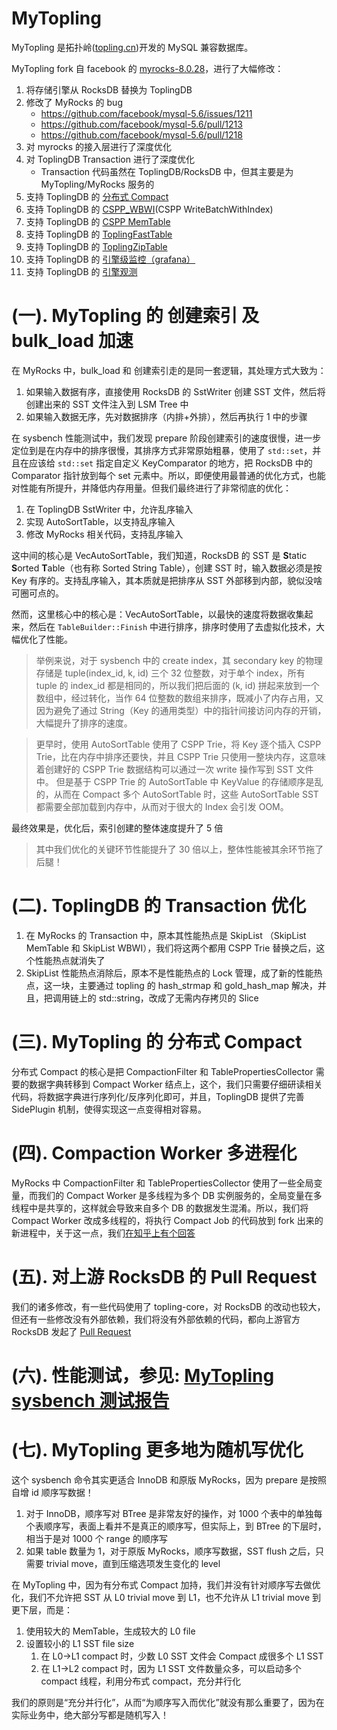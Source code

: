 # MyTopling
MyTopling 是拓扑岭([topling.cn](https://topling.cn))开发的 MySQL 兼容数据库。

MyTopling fork 自 facebook 的 [myrocks-8.0.28](https://github.com/facebook/mysql-5.6/tree/fb-mysql-8.0.28)，进行了大幅修改：
1. 将存储引擎从 RocksDB 替换为 ToplingDB
1. 修改了 MyRocks 的 bug
   * https://github.com/facebook/mysql-5.6/issues/1211
   * https://github.com/facebook/mysql-5.6/pull/1213
   * https://github.com/facebook/mysql-5.6/pull/1218
1. 对 myrocks 的接入层进行了深度优化
1. 对 ToplingDB Transaction 进行了深度优化
   * Transaction 代码虽然在 ToplingDB/RocksDB 中，但其主要是为 MyTopling/MyRocks 服务的
1. 支持 ToplingDB 的 [分布式 Compact](https://github.com/topling/rockside/wiki/Distributed-Compaction)
1. 支持 ToplingDB 的 [CSPP\_WBWI](https://github.com/topling/cspp-wbwi)(CSPP WriteBatchWithIndex)
1. 支持 ToplingDB 的 [CSPP MemTable](https://github.com/topling/rockside/wiki/ToplingCSPPMemTab)
1. 支持 ToplingDB 的 [ToplingFastTable](https://github.com/topling/rockside/wiki/ToplingFastTable)
1. 支持 ToplingDB 的 [ToplingZipTable](https://github.com/topling/rockside/wiki/ToplingZipTable)
1. 支持 ToplingDB 的 [引擎级监控（grafana）](https://github.com/topling/rockside/wiki/grafana%E5%B1%95%E7%A4%BAtoplingdb%E8%BF%90%E8%A1%8C%E6%8C%87%E6%A0%87-%E6%89%8B%E5%8A%A8%E9%85%8D%E7%BD%AE)
1. 支持 ToplingDB 的 [引擎观测](https://github.com/topling/rockside/wiki/WebView)

# (一). MyTopling 的 创建索引 及 bulk\_load 加速
在 MyRocks 中，bulk\_load 和 创建索引走的是同一套逻辑，其处理方式大致为：
1. 如果输入数据有序，直接使用 RocksDB 的 SstWriter 创建 SST 文件，然后将创建出来的 SST 文件注入到 LSM Tree 中
2. 如果输入数据无序，先对数据排序（内排+外排），然后再执行 1 中的步骤

在 sysbench 性能测试中，我们发现 prepare 阶段创建索引的速度很慢，进一步定位到是在内存中的排序很慢，其排序方式非常原始粗暴，使用了 `std::set`，并且在应该给 `std::set` 指定自定义 KeyComparator 的地方，把 RocksDB 中的 Comparator 指针放到每个 set 元素中。所以，即便使用最普通的优化方式，也能对性能有所提升，并降低内存用量。但我们最终进行了非常彻底的优化：
1. 在 ToplingDB SstWriter 中，允许乱序输入
2. 实现 AutoSortTable，以支持乱序输入
3. 修改 MyRocks 相关代码，支持乱序输入

这中间的核心是 VecAutoSortTable，我们知道，RocksDB 的 SST 是 **S**tatic **S**orted **T**able（也有称 Sorted String Table），创建 SST 时，输入数据必须是按 Key 有序的。支持乱序输入，其本质就是把排序从 SST 外部移到内部，貌似没啥可圈可点的。

然而，这里核心中的核心是：VecAutoSortTable，以最快的速度将数据收集起来，然后在 `TableBuilder::Finish` 中进行排序，排序时使用了去虚拟化技术，大幅优化了性能。
> 举例来说，对于 sysbench 中的 create index，其 secondary key 的物理存储是 tuple(index_id, k, id) 三个 32 位整数，对于单个 index，所有 tuple 的 index_id 都是相同的，所以我们把后面的 (k, id) 拼起来放到一个数组中，经过转化，当作 64 位整数的数组来排序，既减小了内存占用，又因为避免了通过 String（Key 的通用类型）中的指针间接访问内存的开销，大幅提升了排序的速度。

> 更早时，使用 AutoSortTable 使用了 CSPP Trie，将 Key 逐个插入 CSPP Trie，比在内存中排序还要快，并且 CSPP Trie 只使用一整块内存，这意味着创建好的 CSPP Trie 数据结构可以通过一次 write 操作写到 SST 文件中。
> 但是基于 CSPP Trie 的 AutoSortTable 中 KeyValue 的存储顺序是乱的，从而在 Compact 多个 AutoSortTable 时，这些 AutoSortTable SST 都需要全部加载到内存中，从而对于很大的 Index 会引发 OOM。

最终效果是，优化后，索引创建的整体速度提升了 5 倍
> 其中我们优化的关键环节性能提升了 30 倍以上，整体性能被其余环节拖了后腿！

# (二). ToplingDB 的 Transaction 优化
1. 在 MyRocks 的 Transaction 中，原本其性能热点是 SkipList （SkipList MemTable 和 SkipList WBWI），我们将这两个都用 CSPP Trie 替换之后，这个性能热点就消失了
1. SkipList 性能热点消除后，原本不是性能热点的 Lock 管理，成了新的性能热点，这一块，主要通过 topling 的 hash_strmap 和 gold_hash_map 解决，并且，把调用链上的 std::string，改成了无需内存拷贝的 Slice

# (三). MyTopling 的 分布式 Compact
分布式 Compact 的核心是把 CompactionFilter 和 TablePropertiesCollector 需要的数据字典转移到 Compact Worker 结点上，这个，我们只需要仔细研读相关代码，将数据字典进行序列化/反序列化即可，并且，ToplingDB 提供了完善 SidePlugin 机制，使得实现这一点变得相对容易。

# (四). Compaction Worker 多进程化
MyRocks 中 CompactionFilter 和 TablePropertiesCollector 使用了一些全局变量，而我们的 Compact Worker 是多线程为多个 DB 实例服务的，全局变量在多线程中是共享的，这样就会导致来自多个 DB 的数据发生混淆。所以，我们将 Compact Worker 改成多线程的，将执行 Compact Job 的代码放到 fork 出来的新进程中，关于这一点，我们[在知乎上有个回答](https://www.zhihu.com/question/25390536/answer/2510470886)

# (五). 对上游 RocksDB 的 Pull Request
我们的诸多修改，有一些代码使用了 topling-core，对 RocksDB 的改动也较大，但还有一些修改没有外部依赖，我们将没有外部依赖的代码，都向上游官方 RocksDB 发起了 [Pull Request](https://github.com/facebook/rocksdb/pulls/rockeet)

# (六). 性能测试，参见: [MyTopling sysbench 测试报告](https://zhuanlan.zhihu.com/p/573217285)

# (七). MyTopling 更多地为随机写优化
这个 sysbench 命令其实更适合 InnoDB 和原版 MyRocks，因为 prepare 是按照自增 id 顺序写数据！
1. 对于 InnoDB，顺序写对 BTree 是非常友好的操作，对 1000 个表中的单独每个表顺序写，表面上看并不是真正的顺序写，但实际上，到 BTree 的下层时，相当于是对 1000 个 range 的顺序写
2. 如果 table 数量为 1，对于原版 MyRocks，顺序写数据，SST flush 之后，只需要 trivial move，直到压缩选项发生变化的 level

在 MyTopling 中，因为有分布式 Compact 加持，我们并没有针对顺序写去做优化，我们不允许把 SST 从 L0 trivial move 到 L1，也不允许从 L1 trivial move 到更下层，而是：
1. 使用较大的 MemTable，生成较大的 L0 file
2. 设置较小的 L1 SST file size
   1. 在 L0->L1 compact 时，少数 L0 SST 文件会 Compact 成很多个 L1 SST
   2. 在 L1->L2 compact 时，因为 L1 SST 文件数量众多，可以启动多个 compact 线程，利用分布式 compact，充分并行化

我们的原则是“充分并行化”，从而“为顺序写入而优化”就没有那么重要了，因为在实际业务中，绝大部分写都是随机写入！
